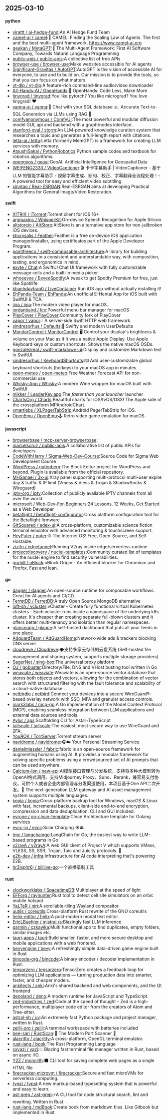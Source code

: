 ## 2025-03-10

#### python
* [virattt / ai-hedge-fund](https://github.com/virattt/ai-hedge-fund):An AI Hedge Fund Team
* [camel-ai / camel](https://github.com/camel-ai/camel):🐫 CAMEL: Finding the Scaling Law of Agents. The first and the best multi-agent framework. https://www.camel-ai.org
* [geekan / MetaGPT](https://github.com/geekan/MetaGPT):🌟 The Multi-Agent Framework: First AI Software Company, Towards Natural Language Programming
* [public-apis / public-apis](https://github.com/public-apis/public-apis):A collective list of free APIs
* [browser-use / browser-use](https://github.com/browser-use/browser-use):Make websites accessible for AI agents
* [Significant-Gravitas / AutoGPT](https://github.com/Significant-Gravitas/AutoGPT):AutoGPT is the vision of accessible AI for everyone, to use and to build on. Our mission is to provide the tools, so that you can focus on what matters.
* [yt-dlp / yt-dlp](https://github.com/yt-dlp/yt-dlp):A feature-rich command-line audio/video downloader
* [All-Hands-AI / OpenHands](https://github.com/All-Hands-AI/OpenHands):🙌 OpenHands: Code Less, Make More
* [tinygrad / tinygrad](https://github.com/tinygrad/tinygrad):You like pytorch? You like micrograd? You love tinygrad! ❤️
* [vanna-ai / vanna](https://github.com/vanna-ai/vanna):🤖 Chat with your SQL database 📊. Accurate Text-to-SQL Generation via LLMs using RAG 🔄.
* [comfyanonymous / ComfyUI](https://github.com/comfyanonymous/ComfyUI):The most powerful and modular diffusion model GUI, api and backend with a graph/nodes interface.
* [stanford-oval / storm](https://github.com/stanford-oval/storm):An LLM-powered knowledge curation system that researches a topic and generates a full-length report with citations.
* [letta-ai / letta](https://github.com/letta-ai/letta):Letta (formerly MemGPT) is a framework for creating LLM services with memory.
* [AtsushiSakai / PythonRobotics](https://github.com/AtsushiSakai/PythonRobotics):Python sample codes and textbook for robotics algorithms.
* [opengeos / geoai](https://github.com/opengeos/geoai):GeoAI: Artificial Intelligence for Geospatial Data
* [WEIFENG2333 / VideoCaptioner](https://github.com/WEIFENG2333/VideoCaptioner):🎬 卡卡字幕助手 | VideoCaptioner - 基于 LLM 的智能字幕助手 - 视频字幕生成、断句、校正、字幕翻译全流程处理！- A powered tool for easy and efficient video subtitling.
* [xinntao / Real-ESRGAN](https://github.com/xinntao/Real-ESRGAN):Real-ESRGAN aims at developing Practical Algorithms for General Image/Video Restoration.

#### swift
* [XITRIX / iTorrent](https://github.com/XITRIX/iTorrent):Torrent client for iOS 16+
* [argmaxinc / WhisperKit](https://github.com/argmaxinc/WhisperKit):On-device Speech Recognition for Apple Silicon
* [altstoreio / AltStore](https://github.com/altstoreio/AltStore):AltStore is an alternative app store for non-jailbroken iOS devices.
* [khcrysalis / Feather](https://github.com/khcrysalis/Feather):Feather is a free on-device iOS application manager/installer, using certificates part of the Apple Developer Program.
* [pointfreeco / swift-composable-architecture](https://github.com/pointfreeco/swift-composable-architecture):A library for building applications in a consistent and understandable way, with composition, testing, and ergonomics in mind.
* [exyte / Chat](https://github.com/exyte/Chat):A SwiftUI Chat UI framework with fully customizable message cells and a built-in media picker
* [whoeevee / EeveeSpotify](https://github.com/whoeevee/EeveeSpotify):A tweak to get Spotify Premium for free, just like Spotilife
* [khanhduytran0 / LiveContainer](https://github.com/khanhduytran0/LiveContainer):Run iOS app without actually installing it!
* [EhPanda-Team / EhPanda](https://github.com/EhPanda-Team/EhPanda):An unofficial E-Hentai App for iOS built with SwiftUI & TCA.
* [iina / iina](https://github.com/iina/iina):The modern video player for macOS.
* [jordanbaird / Ice](https://github.com/jordanbaird/Ice):Powerful menu bar manager for macOS
* [PlayCover / PlayCover](https://github.com/PlayCover/PlayCover):Community fork of PlayCover
* [vapor / vapor](https://github.com/vapor/vapor):💧 A server-side Swift HTTP web framework.
* [sindresorhus / Defaults](https://github.com/sindresorhus/Defaults):💾 Swifty and modern UserDefaults
* [MonitorControl / MonitorControl](https://github.com/MonitorControl/MonitorControl):🖥 Control your display's brightness & volume on your Mac as if it was a native Apple Display. Use Apple Keyboard keys or custom shortcuts. Shows the native macOS OSDs.
* [gonzalezreal / swift-markdown-ui](https://github.com/gonzalezreal/swift-markdown-ui):Display and customize Markdown text in SwiftUI
* [sindresorhus / KeyboardShortcuts](https://github.com/sindresorhus/KeyboardShortcuts):⌨️ Add user-customizable global keyboard shortcuts (hotkeys) to your macOS app in minutes
* [open-meteo / open-meteo](https://github.com/open-meteo/open-meteo):Free Weather Forecast API for non-commercial use
* [Whisky-App / Whisky](https://github.com/Whisky-App/Whisky):A modern Wine wrapper for macOS built with SwiftUI
* [mikker / LeaderKey.app](https://github.com/mikker/LeaderKey.app):The *faster than your launcher* launcher
* [ChartsOrg / Charts](https://github.com/ChartsOrg/Charts):Beautiful charts for iOS/tvOS/OSX! The Apple side of the crossplatform MPAndroidChart.
* [xmartlabs / XLPagerTabStrip](https://github.com/xmartlabs/XLPagerTabStrip):Android PagerTabStrip for iOS.
* [OpenEmu / OpenEmu](https://github.com/OpenEmu/OpenEmu):🕹 Retro video game emulation for macOS

#### javascript
* [browserbase / mcp-server-browserbase](https://github.com/browserbase/mcp-server-browserbase):
* [marcelscruz / public-apis](https://github.com/marcelscruz/public-apis):A collaborative list of public APIs for developers
* [CodeWithHarry / Sigma-Web-Dev-Course](https://github.com/CodeWithHarry/Sigma-Web-Dev-Course):Source Code for Sigma Web Development Course
* [WordPress / gutenberg](https://github.com/WordPress/gutenberg):The Block Editor project for WordPress and beyond. Plugin is available from the official repository.
* [MHSanaei / 3x-ui](https://github.com/MHSanaei/3x-ui):Xray panel supporting multi-protocol multi-user expire day & traffic & IP limit (Vmess & Vless & Trojan & ShadowSocks & Wireguard)
* [iptv-org / iptv](https://github.com/iptv-org/iptv):Collection of publicly available IPTV channels from all over the world
* [microsoft / Web-Dev-For-Beginners](https://github.com/microsoft/Web-Dev-For-Beginners):24 Lessons, 12 Weeks, Get Started as a Web Developer
* [betaflight / betaflight-configurator](https://github.com/betaflight/betaflight-configurator):Cross platform configuration tool for the Betaflight firmware
* [GitSquared / edex-ui](https://github.com/GitSquared/edex-ui):A cross-platform, customizable science fiction terminal emulator with advanced monitoring & touchscreen support.
* [HeyPuter / puter](https://github.com/HeyPuter/puter):🌐 The Internet OS! Free, Open-Source, and Self-Hostable.
* [zizifn / edgetunnel](https://github.com/zizifn/edgetunnel):Running V2ray inside edge/serverless runtime
* [projectdiscovery / nuclei-templates](https://github.com/projectdiscovery/nuclei-templates):Community curated list of templates for the nuclei engine to find security vulnerabilities.
* [gorhill / uBlock](https://github.com/gorhill/uBlock):uBlock Origin - An efficient blocker for Chromium and Firefox. Fast and lean.

#### go
* [dagger / dagger](https://github.com/dagger/dagger):An open-source runtime for composable workflows. Great for AI agents and CI/CD.
* [FerretDB / FerretDB](https://github.com/FerretDB/FerretDB):A truly Open Source MongoDB alternative
* [loft-sh / vcluster](https://github.com/loft-sh/vcluster):vCluster - Create fully functional virtual Kubernetes clusters - Each vcluster runs inside a namespace of the underlying k8s cluster. It's cheaper than creating separate full-blown clusters and it offers better multi-tenancy and isolation than regular namespaces.
* [glanceapp / glance](https://github.com/glanceapp/glance):A self-hosted dashboard that puts all your feeds in one place
* [AdguardTeam / AdGuardHome](https://github.com/AdguardTeam/AdGuardHome):Network-wide ads & trackers blocking DNS server
* [cloudreve / Cloudreve](https://github.com/cloudreve/Cloudreve):🌩支持多家云存储的云盘系统 (Self-hosted file management and sharing system, supports multiple storage providers)
* [SagerNet / sing-box](https://github.com/SagerNet/sing-box):The universal proxy platform
* [OJ / gobuster](https://github.com/OJ/gobuster):Directory/File, DNS and VHost busting tool written in Go
* [weaviate / weaviate](https://github.com/weaviate/weaviate):Weaviate is an open-source vector database that stores both objects and vectors, allowing for the combination of vector search with structured filtering with the fault tolerance and scalability of a cloud-native database .
* [netbirdio / netbird](https://github.com/netbirdio/netbird):Connect your devices into a secure WireGuard®-based overlay network with SSO, MFA and granular access controls.
* [mark3labs / mcp-go](https://github.com/mark3labs/mcp-go):A Go implementation of the Model Context Protocol (MCP), enabling seamless integration between LLM applications and external data sources and tools.
* [Aylur / ags](https://github.com/Aylur/ags):Scaffolding CLI for Astal+TypeScript
* [tailscale / tailscale](https://github.com/tailscale/tailscale):The easiest, most secure way to use WireGuard and 2FA.
* [YouROK / TorrServer](https://github.com/YouROK/TorrServer):Torrent stream server
* [navidrome / navidrome](https://github.com/navidrome/navidrome):🎧☁️ Your Personal Streaming Service
* [danielmiessler / fabric](https://github.com/danielmiessler/fabric):fabric is an open-source framework for augmenting humans using AI. It provides a modular framework for solving specific problems using a crowdsourced set of AI prompts that can be used anywhere.
* [Calcium-Ion / new-api](https://github.com/Calcium-Ion/new-api):AI模型接口管理与分发系统，支持将多种大模型转为OpenAI格式调用、支持Midjourney Proxy、Suno、Rerank，兼容易支付协议，可供个人或者企业内部管理与分发渠道使用，本项目基于One API二次开发。🍥 The next-generation LLM gateway and AI asset management system supports multiple languages.
* [kopia / kopia](https://github.com/kopia/kopia):Cross-platform backup tool for Windows, macOS & Linux with fast, incremental backups, client-side end-to-end encryption, compression and data deduplication. CLI and GUI included.
* [evrone / go-clean-template](https://github.com/evrone/go-clean-template):Clean Architecture template for Golang services
* [evcc-io / evcc](https://github.com/evcc-io/evcc):Solar Charging ☀️🚘
* [tmc / langchaingo](https://github.com/tmc/langchaingo):LangChain for Go, the easiest way to write LLM-based programs in Go
* [v2rayA / v2rayA](https://github.com/v2rayA/v2rayA):A web GUI client of Project V which supports VMess, VLESS, SS, SSR, Trojan, Tuic and Juicity protocols. 🚀
* [e2b-dev / infra](https://github.com/e2b-dev/infra):Infrastructure for AI code interpreting that's powering E2B.
* [hr3lxphr6j / bililive-go](https://github.com/hr3lxphr6j/bililive-go):一个直播录制工具

#### rust
* [clockworklabs / SpacetimeDB](https://github.com/clockworklabs/SpacetimeDB):Multiplayer at the speed of light
* [EFForg / rayhunter](https://github.com/EFForg/rayhunter):Rust tool to detect cell site simulators on an orbic mobile hotspot
* [YaLTeR / niri](https://github.com/YaLTeR/niri):A scrollable-tiling Wayland compositor.
* [uutils / coreutils](https://github.com/uutils/coreutils):Cross-platform Rust rewrite of the GNU coreutils
* [helix-editor / helix](https://github.com/helix-editor/helix):A post-modern modal text editor.
* [EricLBuehler / mistral.rs](https://github.com/EricLBuehler/mistral.rs):Blazingly fast LLM inference.
* [qarmin / czkawka](https://github.com/qarmin/czkawka):Multi functional app to find duplicates, empty folders, similar images etc.
* [tauri-apps / tauri](https://github.com/tauri-apps/tauri):Build smaller, faster, and more secure desktop and mobile applications with a web frontend.
* [bevyengine / bevy](https://github.com/bevyengine/bevy):A refreshingly simple data-driven game engine built in Rust
* [bincode-org / bincode](https://github.com/bincode-org/bincode):A binary encoder / decoder implementation in Rust.
* [tensorzero / tensorzero](https://github.com/tensorzero/tensorzero):TensorZero creates a feedback loop for optimizing LLM applications — turning production data into smarter, faster, and cheaper models.
* [ankitects / anki](https://github.com/ankitects/anki):Anki's shared backend and web components, and the Qt frontend
* [denoland / deno](https://github.com/denoland/deno):A modern runtime for JavaScript and TypeScript.
* [zed-industries / zed](https://github.com/zed-industries/zed):Code at the speed of thought – Zed is a high-performance, multiplayer code editor from the creators of Atom and Tree-sitter.
* [astral-sh / uv](https://github.com/astral-sh/uv):An extremely fast Python package and project manager, written in Rust.
* [zellij-org / zellij](https://github.com/zellij-org/zellij):A terminal workspace with batteries included
* [bee-san / RustScan](https://github.com/bee-san/RustScan):🤖 The Modern Port Scanner 🤖
* [alacritty / alacritty](https://github.com/alacritty/alacritty):A cross-platform, OpenGL terminal emulator.
* [rust-lang / book](https://github.com/rust-lang/book):The Rust Programming Language
* [sxyazi / yazi](https://github.com/sxyazi/yazi):💥 Blazing fast terminal file manager written in Rust, based on async I/O.
* [Y2Z / monolith](https://github.com/Y2Z/monolith):⬛️ CLI tool for saving complete web pages as a single HTML file
* [firecracker-microvm / firecracker](https://github.com/firecracker-microvm/firecracker):Secure and fast microVMs for serverless computing.
* [typst / typst](https://github.com/typst/typst):A new markup-based typesetting system that is powerful and easy to learn.
* [ast-grep / ast-grep](https://github.com/ast-grep/ast-grep):⚡A CLI tool for code structural search, lint and rewriting. Written in Rust
* [rust-lang / mdBook](https://github.com/rust-lang/mdBook):Create book from markdown files. Like Gitbook but implemented in Rust
